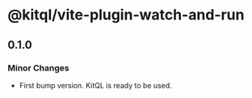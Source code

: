 # @kitql/vite-plugin-watch-and-run

## 0.1.0
### Minor Changes

- First bump version. KitQL is ready to be used.
